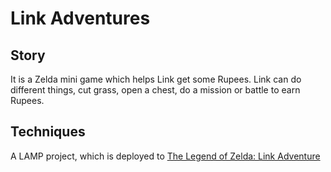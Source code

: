 # Link Adventures

## Story 
It is a Zelda mini game which helps Link get some Rupees. Link can do different things, cut grass, open a chest, do a mission or battle to earn Rupees.  
## Techniques
A LAMP project, which is deployed to <a href="https://zeldaadventure.herokuapp.com/">The Legend of Zelda: Link Adventure</a>
